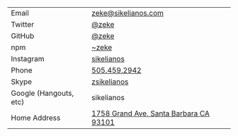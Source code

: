 <!--
title: Contact Me
noIndex: true
-->

<table>
  <tr>
    <td>Email</td>
    <td><a href="mailto:zeke@sikelianos.com">zeke@sikelianos.com</a></td>
  </tr>
  <tr>
    <td>Twitter</td>
    <td><a href="https://twitter.com/zeke">@zeke</a></td>
  </tr>
  <tr>
    <td>GitHub</td>
    <td><a href="https://github.com/zeke">@zeke</a></td>
  </tr>
  <tr>
    <td>npm</td>
    <td><a href="https://npmjs.com/~zeke">~zeke</a></td>
  </tr>
  <tr>
    <td>Instagram</td>
    <td><a href="http://instagram.com/sikelianos">sikelianos</a></td>
  </tr>
  <tr>
    <td>Phone</td>
    <td><a href="tel:+15054592942">505.459.2942</a></td>
  </tr>
  <tr>
    <td>Skype</td>
    <td><a href="skype:zsikelianos?chat">zsikelianos</a>
  </tr>
  <tr>
    <td>Google (Hangouts, etc)</td>
    <td>sikelianos</td>
  </tr>
  <tr>
    <td>Home Address</td>
    <td><a href="https://goo.gl/82RiZD">1758 Grand Ave, Santa Barbara CA 93101</a></td>
  </tr>
</table>
